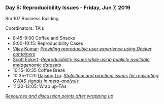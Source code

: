 ### Day 5: Reproducibility Issues - Friday, Jun 7, 2019

Rm 107  Business Building

Coordinators: TA's

- 8:45-9:00 Coffee and Snacks
- 9:00-10:15: Reproducibility Cases
- [Vijay Kumar][vkumar]: [*Providing reproducible user experience using Docker containers*](Data_Reproducibility_Docker.pdf)
- [Scott Eckert][seckert]: [*Reproducibility issues while using publicly available metagenomic datasets*](metagenomic_data_reproducibility.pdf)
- 10:15-10:35 Coffee Break
- 10:35-11:20 [Dajiang Liu][dliu]: [*Statistical and practical issues for replicating GWAS signals in meta-analysis*](Reproducibility-BootCamp.pdf)
- 11:20-12:05: Wrap up-TAs

[*Resources and discussion points after wrapping up*](discussion.md)

[vkumar]: https://www.huck.psu.edu/people/vijay-kumar-manickavasagam-pounraja
[seckert]: https://www.huck.psu.edu/people/scott-eckert
[dliu]: https://pennstate.pure.elsevier.com/en/persons/dajiang-liu
